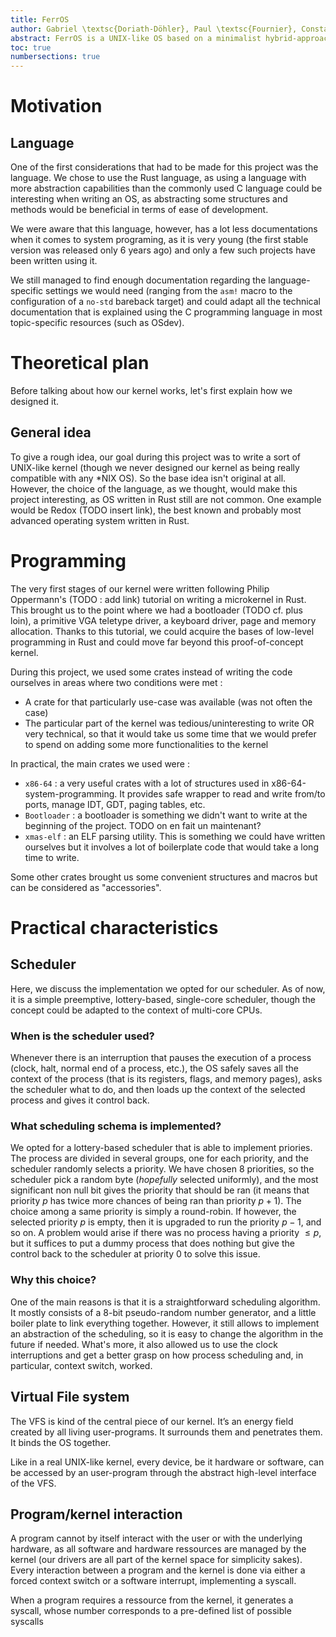 ```yaml
---
title: FerrOS
author: Gabriel \textsc{Doriath-Döhler}, Paul \textsc{Fournier}, Constantin \textsc{Gierczak-Galle}, Samuel \textsc{Vivien}
abstract: FerrOS is a UNIX-like OS based on a minimalist hybrid-approach-kernel. Its main particularity is the language it is written it. FerrOS is written in pure Rust.
toc: true
numbersections: true
---
```


# Motivation

## Language

One of the first considerations that had to be made for this project was the language. We chose to use the Rust language, as using a language with more abstraction capabilities than the commonly used C language could be interesting when writing an OS, as abstracting some structures and methods would be beneficial in terms of ease of development.

We were aware that this language, however, has a lot less documentations when it comes to system programing, as it is very young (the first stable version was released only 6 years ago) and only a few such projects have been written using it.

We still managed to find enough documentation regarding the language-specific settings we would need (ranging from the `asm!` macro to the configuration of a `no-std` bareback target) and could adapt all the technical documentation that is explained using the C programming language in most topic-specific resources (such as OSdev).



# Theoretical plan

Before talking about how our kernel works, let's first explain how we designed it.
## General idea

To give a rough idea, our goal during this project was to write a sort of UNIX-like kernel (though we never designed our kernel as being really compatible with any *NIX OS). So the base idea isn't original at all. However, the choice of the language, as we thought, would make this project interesting, as OS written in Rust still are not common. One example would be Redox (TODO insert link), the best known and probably most advanced operating system written in Rust. 


# Programming

The very first stages of our kernel were written following Philip Oppermann's (TODO : add link) tutorial on writing a microkernel in Rust. This brought us to the point where we had a bootloader (TODO cf. plus loin), a primitive VGA teletype driver, a keyboard driver, page and memory allocation. Thanks to this tutorial, we could acquire the bases of low-level programming in Rust and could move far beyond this proof-of-concept kernel.

During this project, we used some crates instead of writing the code ourselves in areas where two conditions were met :

* A crate for that particularly use-case was available (was not often the case)
* The particular part of the kernel was tedious/uninteresting to write OR very technical, so that it would take us some time that we would prefer to spend on adding some more functionalities to the kernel

In practical, the main crates we used were :

* `x86-64` : a very useful crates with a lot of structures used in x86-64-system-programming. It provides safe wrapper to read and write from/to ports, manage IDT, GDT, paging tables, etc.
* `Bootloader` : a bootloader is something we didn't want to write at the beginning of the project. TODO on en fait un maintenant?
* `xmas-elf` : an ELF parsing utility. This is something we could have written ourselves but it involves a lot of boilerplate code that would take a long time to write.

Some other crates brought us some convenient structures and macros but can be considered as "accessories".



# Practical characteristics



## Scheduler

Here, we discuss the implementation we opted for our scheduler. As of now, it is a simple preemptive, lottery-based, single-core scheduler, though the concept could be adapted to the context of multi-core CPUs. 

### When is the scheduler used?

Whenever there is an interruption that pauses the execution of a process (clock, halt, normal end of a process, etc.), the OS safely saves all the context of the process (that is its registers, flags, and memory pages), asks the scheduler what to do, and then loads up the context of the selected process and gives it control back.

### What scheduling schema is implemented?

We opted for a lottery-based scheduler that is able to implement priories. The process are divided in several groups, one for each priority, and the scheduler randomly selects a priority. We have chosen 8 priorities, so the scheduler pick a random byte (*hopefully* selected uniformly), and the most significant non null bit gives the priority that should be ran (it means that priority $p$ has twice more chances of being ran than priority $p+1$). The choice among a same priority is simply a round-robin. If however, the selected priority $p$ is empty, then it is upgraded to run the priority $p-1$, and so on. A problem would arise if there was no process having a priority $\le p$, but it suffices to put a dummy process that does nothing but give the control back to the scheduler at priority $0$ to solve this issue.

### Why this choice?

One of the main reasons is that it is a straightforward scheduling algorithm. It mostly consists of a 8-bit pseudo-random number generator, and a little boiler plate to link everything together. However, it still allows to implement an abstraction of the scheduling, so it is easy to change the algorithm in the future if needed. What's more, it also allowed us to use the clock interruptions and get a better grasp on how process scheduling and, in particular, context switch, worked.

## Virtual File system

The VFS is kind of the central piece of our kernel. It’s an energy field created by all living user-programs. It surrounds them and penetrates them. It binds the OS together.

Like in a real UNIX-like kernel, every device, be it hardware or software, can be accessed by an user-program through the abstract high-level interface of the VFS.

## Program/kernel interaction

A program cannot by itself interact with the user or with the underlying hardware, as all software and hardware ressources are managed by the kernel (our drivers are all part of the kernel space for simplicity sakes). Every interaction between a program and the kernel is done via either a forced context switch or a software interrupt, implementing a syscall.

When a program requires a ressource from the kernel, it generates a syscall, whose number corresponds to a pre-defined list of possible syscalls